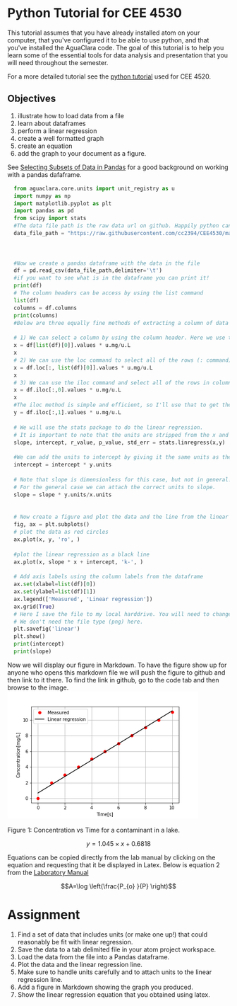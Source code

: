 # Python Tutorial for CEE 4530

This tutorial assumes that you have already installed atom on your computer, that you've configured it to be able to use python, and that you've installed the AguaClara code. The goal of this tutorial is to help you learn some of the essential tools for data analysis and presentation that you will need throughout the semester.

For a more detailed tutorial see the [python tutorial](https://aguaclara.github.io/Textbook/Introduction/Python_Tutorial.html) used for CEE 4520.

## Objectives

1. illustrate how to load data from a file
1. learn about dataframes
1. perform a linear regression
1. create a well formatted graph
1. create an equation
1. add the graph to your document as a figure.

See [Selecting Subsets of Data in Pandas](https://medium.com/dunder-data/selecting-subsets-of-data-in-pandas-6fcd0170be9c) for a good background on working with a pandas dafaframe.

```python
  from aguaclara.core.units import unit_registry as u
  import numpy as np
  import matplotlib.pyplot as plt
  import pandas as pd
  from scipy import stats
  #The data file path is the raw data url on github. Happily python can read directly from a web page.
  data_file_path = "https://raw.githubusercontent.com/cc2394/CEE4530/master/data.txt"



  #Now we create a pandas dataframe with the data in the file
  df = pd.read_csv(data_file_path,delimiter='\t')
  #if you want to see what is in the dataframe you can print it!
  print(df)
  # The column headers can be access by using the list command
  list(df)
  columns = df.columns
  print(columns)
  #Below are three equally fine methods of extracting a column of data from the pandas dataframe.

  # 1) We can select a column by using the column header. Here we use the column header by selecting one array element from the list command.
  x = df[list(df)[0]].values * u.mg/u.L
  x
  # 2) We can use the loc command to select all of the rows (: command) and the column with the label given by list(df)[0].
  x = df.loc[:, list(df)[0]].values * u.mg/u.L
  x
  # 3) We can use the iloc command and select all of the rows in column 0.
  x = df.iloc[:,0].values * u.mg/u.L
  x
  #The iloc method is simple and efficient, so I'll use that to get the y values.
  y = df.iloc[:,1].values * u.mg/u.L

  # We will use the stats package to do the linear regression.
  # It is important to note that the units are stripped from the x and y arrays when processed by the stats package.
  slope, intercept, r_value, p_value, std_err = stats.linregress(x,y)

  #We can add the units to intercept by giving it the same units as the y values.
  intercept = intercept * y.units

  # Note that slope is dimensionless for this case, but not in general!
  # For the general case we can attach the correct units to slope.
  slope = slope * y.units/x.units


  # Now create a figure and plot the data and the line from the linear regression.
  fig, ax = plt.subplots()
  # plot the data as red circles
  ax.plot(x, y, 'ro', )

  #plot the linear regression as a black line
  ax.plot(x, slope * x + intercept, 'k-', )

  # Add axis labels using the column labels from the dataframe
  ax.set(xlabel=list(df)[0])
  ax.set(ylabel=list(df)[1])
  ax.legend(['Measured', 'Linear regression'])
  ax.grid(True)
  # Here I save the file to my local harddrive. You will need to change this to work on your computer.
  # We don't need the file type (png) here.
  plt.savefig('linear')
  plt.show()
  print(intercept)
  print(slope)
```

Now we will display our figure in Markdown. To have the figure show up for anyone who opens this markdown file we will push the figure to github and then link to it there. To find the link in github, go to the code tab and then browse to the image.
![linear](https://github.com/cc2394/CEE4530/blob/master/linear.png)

Figure 1: Concentration vs Time for a contaminant in a lake.

$$ y=1.045 \times x + 0.6818 $$

Equations can be copied directly from the lab manual by clicking on the equation and requesting that it be displayed in Latex. Below is equation 2 from the [Laboratory Manual](https://monroews.github.io/EnvEngLabTextbook/Laboratory_Measurements/Laboratory_Measurements.html)

$$A=\log \left(\frac{P_{o} }{P} \right)$$


# Assignment

1) Find a set of data that includes units (or make one up!) that could reasonably be fit with linear regression.
1) Save the data to a tab delimited file in your atom project workspace.
1) Load the data from the file into a Pandas dataframe.
1) Plot the data and the linear regression line.
1) Make sure to handle units carefully and to attach units to the linear regression line.
1) Add a figure in Markdown showing the graph you produced.
1) Show the linear regression equation that you obtained using latex.
